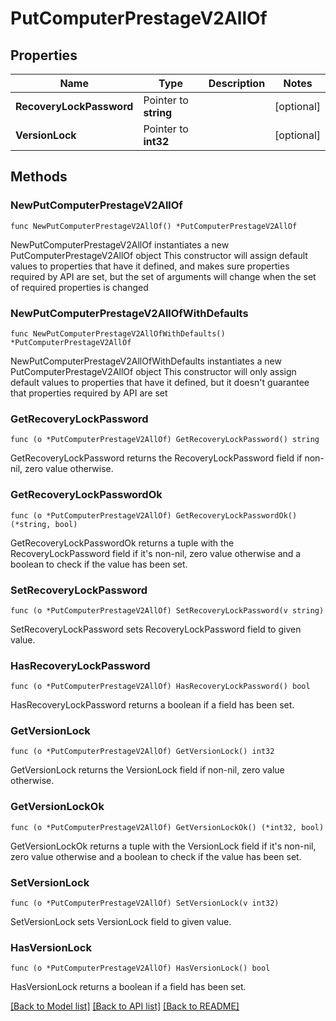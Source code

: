 # PutComputerPrestageV2AllOf

## Properties

Name | Type | Description | Notes
------------ | ------------- | ------------- | -------------
**RecoveryLockPassword** | Pointer to **string** |  | [optional] 
**VersionLock** | Pointer to **int32** |  | [optional] 

## Methods

### NewPutComputerPrestageV2AllOf

`func NewPutComputerPrestageV2AllOf() *PutComputerPrestageV2AllOf`

NewPutComputerPrestageV2AllOf instantiates a new PutComputerPrestageV2AllOf object
This constructor will assign default values to properties that have it defined,
and makes sure properties required by API are set, but the set of arguments
will change when the set of required properties is changed

### NewPutComputerPrestageV2AllOfWithDefaults

`func NewPutComputerPrestageV2AllOfWithDefaults() *PutComputerPrestageV2AllOf`

NewPutComputerPrestageV2AllOfWithDefaults instantiates a new PutComputerPrestageV2AllOf object
This constructor will only assign default values to properties that have it defined,
but it doesn't guarantee that properties required by API are set

### GetRecoveryLockPassword

`func (o *PutComputerPrestageV2AllOf) GetRecoveryLockPassword() string`

GetRecoveryLockPassword returns the RecoveryLockPassword field if non-nil, zero value otherwise.

### GetRecoveryLockPasswordOk

`func (o *PutComputerPrestageV2AllOf) GetRecoveryLockPasswordOk() (*string, bool)`

GetRecoveryLockPasswordOk returns a tuple with the RecoveryLockPassword field if it's non-nil, zero value otherwise
and a boolean to check if the value has been set.

### SetRecoveryLockPassword

`func (o *PutComputerPrestageV2AllOf) SetRecoveryLockPassword(v string)`

SetRecoveryLockPassword sets RecoveryLockPassword field to given value.

### HasRecoveryLockPassword

`func (o *PutComputerPrestageV2AllOf) HasRecoveryLockPassword() bool`

HasRecoveryLockPassword returns a boolean if a field has been set.

### GetVersionLock

`func (o *PutComputerPrestageV2AllOf) GetVersionLock() int32`

GetVersionLock returns the VersionLock field if non-nil, zero value otherwise.

### GetVersionLockOk

`func (o *PutComputerPrestageV2AllOf) GetVersionLockOk() (*int32, bool)`

GetVersionLockOk returns a tuple with the VersionLock field if it's non-nil, zero value otherwise
and a boolean to check if the value has been set.

### SetVersionLock

`func (o *PutComputerPrestageV2AllOf) SetVersionLock(v int32)`

SetVersionLock sets VersionLock field to given value.

### HasVersionLock

`func (o *PutComputerPrestageV2AllOf) HasVersionLock() bool`

HasVersionLock returns a boolean if a field has been set.


[[Back to Model list]](../README.md#documentation-for-models) [[Back to API list]](../README.md#documentation-for-api-endpoints) [[Back to README]](../README.md)


